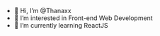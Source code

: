 - 👋 Hi, I’m @Thanaxx
- 👀 I’m interested in Front-end Web Development
- 🌱 I’m currently learning ReactJS


<!---
Thanaxx/Thanaxx is a ✨ special ✨ repository because its `README.md` (this file) appears on your GitHub profile.
You can click the Preview link to take a look at your changes.
--->

